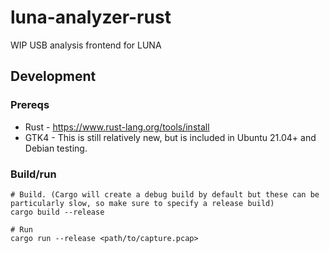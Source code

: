 # luna-analyzer-rust

WIP USB analysis frontend for LUNA

## Development

### Prereqs

 * Rust - https://www.rust-lang.org/tools/install
 * GTK4 - This is still relatively new, but is included in Ubuntu 21.04+ and Debian testing.

### Build/run

```
# Build. (Cargo will create a debug build by default but these can be particularly slow, so make sure to specify a release build)
cargo build --release

# Run
cargo run --release <path/to/capture.pcap>
```